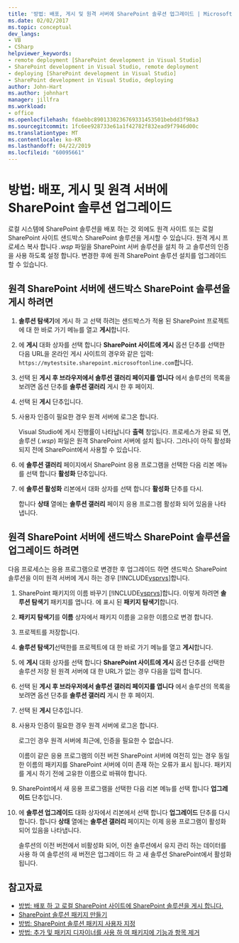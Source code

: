 ```yaml
---
title: '방법: 배포, 게시 및 원격 서버에 SharePoint 솔루션 업그레이드 | Microsoft Docs'
ms.date: 02/02/2017
ms.topic: conceptual
dev_langs:
- VB
- CSharp
helpviewer_keywords:
- remote deployment [SharePoint development in Visual Studio]
- SharePoint development in Visual Studio, remote deployment
- deploying [SharePoint development in Visual Studio]
- SharePoint development in Visual Studio, deploying
author: John-Hart
ms.author: johnhart
manager: jillfra
ms.workload:
- office
ms.openlocfilehash: fdaebbc8901330236769331453501bebdd3f98a3
ms.sourcegitcommit: 1fc6ee928733e61a1f42782f832ead9f7946d00c
ms.translationtype: MT
ms.contentlocale: ko-KR
ms.lasthandoff: 04/22/2019
ms.locfileid: "60095661"
---
```

# <a name="how-to-deploy-publish-and-upgrade-sharepoint-solutions-on-a-remote-server"></a>방법: 배포, 게시 및 원격 서버에 SharePoint 솔루션 업그레이드
  로컬 시스템에 SharePoint 솔루션을 배포 하는 것 외에도 원격 사이트 또는 로컬 SharePoint 사이트 샌드박스 SharePoint 솔루션을 게시할 수 있습니다. 원격 게시 프로세스 복사 합니다 *.wsp* 파일을 SharePoint 서버 솔루션을 설치 하 고 솔루션의 인증을 사용 하도록 설정 합니다. 변경한 후에 원격 SharePoint 솔루션 설치를 업그레이드할 수 있습니다.

## <a name="to-publish-a-sandboxed-sharepoint-solution-to-a-remote-sharepoint-server"></a>원격 SharePoint 서버에 샌드박스 SharePoint 솔루션을 게시 하려면

1. **솔루션 탐색기**에 게시 하 고 선택 하려는 샌드박스가 적용 된 SharePoint 프로젝트에 대 한 바로 가기 메뉴를 열고 **게시**합니다.

2. 에 **게시** 대화 상자를 선택 합니다 **SharePoint 사이트에 게시** 옵션 단추를 선택한 다음 URL을 온라인 게시 사이트의 경우와 같은 입력: `https://mytestsite.sharepoint.microsoftonline.com`합니다.

3. 선택 된 **게시 후 브라우저에서 솔루션 갤러리 페이지를 엽니다** 에서 솔루션의 목록을 보려면 옵션 단추를 **솔루션 갤러리** 게시 한 후 페이지.

4. 선택 된 **게시** 단추입니다.

5. 사용자 인증이 필요한 경우 원격 서버에 로그온 합니다.

     Visual Studio에 게시 진행률이 나타납니다 **출력** 창입니다. 프로세스가 완료 되 면, 솔루션 (*.wsp*) 파일은 원격 SharePoint 서버에 설치 됩니다. 그러나이 아직 활성화 되지 전에 SharePoint에서 사용할 수 있습니다.

6. 에 **솔루션 갤러리** 페이지에서 SharePoint 응용 프로그램을 선택한 다음 리본 메뉴를 선택 합니다 **활성화** 단추입니다.

7. 에 **솔루션 활성화** 리본에서 대화 상자를 선택 합니다 **활성화** 단추를 다시.

     합니다 **상태** 열에는 **솔루션 갤러리** 페이지 응용 프로그램 활성화 되어 있음을 나타냅니다.

## <a name="to-upgrade-a-sandboxed-sharepoint-solution-on-a-remote-sharepoint-server"></a>원격 SharePoint 서버에 샌드박스 SharePoint 솔루션을 업그레이드 하려면
 다음 프로세스는 응용 프로그램으로 변경한 후 업그레이드 하면 샌드박스 SharePoint 솔루션을 이미 원격 서버에 게시 하는 경우 [!INCLUDE[vsprvs](../sharepoint/includes/vsprvs-md.md)]합니다.

1. SharePoint 패키지의 이름 바꾸기 [!INCLUDE[vsprvs](../sharepoint/includes/vsprvs-md.md)]합니다. 이렇게 하려면 **솔루션 탐색기** 패키지를 엽니다. 에 표시 된 **패키지 탐색기**합니다.

2. **패키지 탐색기**를 **이름** 상자에서 패키지 이름을 고유한 이름으로 변경 합니다.

3. 프로젝트를 저장합니다.

4. **솔루션 탐색기**선택한를 프로젝트에 대 한 바로 가기 메뉴를 열고 **게시**합니다.

5. 에 **게시** 대화 상자를 선택 합니다 **SharePoint 사이트에 게시** 옵션 단추를 선택한 솔루션 저장 된 원격 서버에 대 한 URL가 없는 경우 다음을 입력 합니다.

6. 선택 된 **게시 후 브라우저에서 솔루션 갤러리 페이지를 엽니다** 에서 솔루션의 목록을 보려면 옵션 단추를 **솔루션 갤러리** 게시 한 후 페이지.

7. 선택 된 **게시** 단추입니다.

8. 사용자 인증이 필요한 경우 원격 서버에 로그온 합니다.

     로그인 경우 원격 서버에 최근에, 인증을 필요한 수 없습니다.

     이름이 같은 응용 프로그램의 이전 버전 SharePoint 서버에 여전히 있는 경우 동일한 이름의 패키지를 SharePoint 서버에 이미 존재 하는 오류가 표시 됩니다. 패키지를 게시 하기 전에 고유한 이름으로 바꿔야 합니다.

9. SharePoint에서 새 응용 프로그램을 선택한 다음 리본 메뉴를 선택 합니다 **업그레이드** 단추입니다.

10. 에 **솔루션 업그레이드** 대화 상자에서 리본에서 선택 합니다 **업그레이드** 단추를 다시 합니다. 합니다 **상태** 열에는 **솔루션 갤러리** 페이지는 이제 응용 프로그램이 활성화 되어 있음을 나타냅니다.

     솔루션의 이전 버전에서 비활성화 되어, 이전 솔루션에서 유지 관리 하는 데이터를 사용 하 여 솔루션의 새 버전은 업그레이드 하 고 새 솔루션 SharePoint에서 활성화 됩니다.

## <a name="see-also"></a>참고자료
- [방법: 배포 하 고 로컬 SharePoint 사이트에 SharePoint 솔루션을 게시 합니다.](../sharepoint/how-to-deploy-and-publish-a-sharepoint-solution-to-a-local-sharepoint-site.md)
- [SharePoint 솔루션 패키지 만들기](../sharepoint/creating-sharepoint-solution-packages.md)
- [방법: SharePoint 솔루션 패키지 사용자 지정](../sharepoint/how-to-customize-a-sharepoint-solution-package.md)
- [방법: 추가 및 패키지 디자이너를 사용 하 여 패키지에 기능과 항목 제거](../sharepoint/how-to-add-and-remove-features-and-items-to-a-package-by-using-the-package-designer.md)
